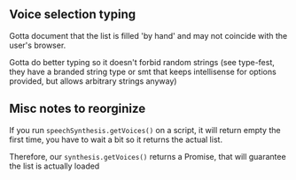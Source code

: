 ## Voice selection typing

Gotta document that the list is filled 'by hand' and may not coincide with the user's browser.

Gotta do better typing so it doesn't forbid random strings (see type-fest, they have a branded string type or smt that keeps intellisense for options provided, but allows arbitrary strings anyway)

## Misc notes to reorginize

If you run `speechSynthesis.getVoices()` on a script, it will return empty the first time, you have to wait a bit so it returns the actual list.

Therefore, our `synthesis.getVoices()` returns a Promise, that will guarantee the list is actually loaded
